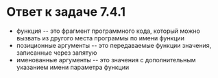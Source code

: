 # Ответ к задаче 7.4.1

- функция -- это фрагмент программного кода, который можно вызвать из другого места программы по имени функции
- позиционные аргументы -- это передаваемые функции значения, записанные через запятую
- именованные аргументы -- это значения с дополнительным указанием имени параметра функции
